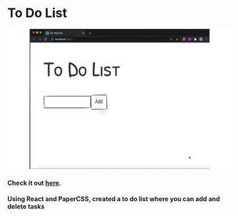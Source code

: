 # To Do List

![to do list gif](./todolist_gif.gif)

#### Check it out [here](https://kkh1178.github.io/mytodolist/).

#### Using React and PaperCSS, created a to do list where you can add and delete tasks

